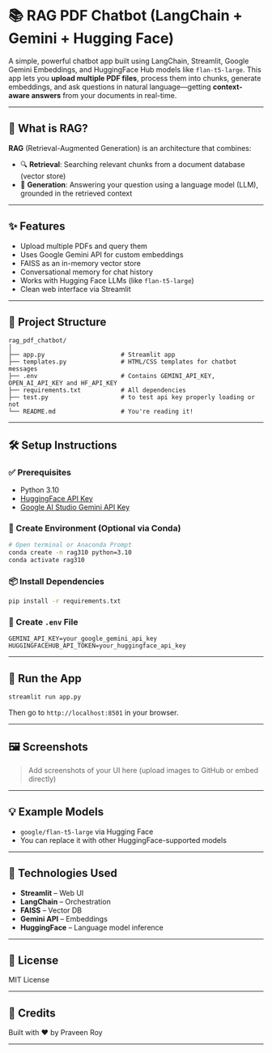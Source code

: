 
# 📚 RAG PDF Chatbot (LangChain + Gemini + Hugging Face)

A simple, powerful chatbot app built using LangChain, Streamlit, Google Gemini Embeddings, and HuggingFace Hub models like `flan-t5-large`. This app lets you **upload multiple PDF files**, process them into chunks, generate embeddings, and ask questions in natural language—getting **context-aware answers** from your documents in real-time.

---

## 🧠 What is RAG?

**RAG** (Retrieval-Augmented Generation) is an architecture that combines:
- 🔍 **Retrieval**: Searching relevant chunks from a document database (vector store)
- 🤖 **Generation**: Answering your question using a language model (LLM), grounded in the retrieved context

---

## ✨ Features

- Upload multiple PDFs and query them
- Uses Google Gemini API for custom embeddings
- FAISS as an in-memory vector store
- Conversational memory for chat history
- Works with Hugging Face LLMs (like `flan-t5-large`)
- Clean web interface via Streamlit

---

## 📁 Project Structure

```
rag_pdf_chatbot/
│
├── app.py                     # Streamlit app
├── templates.py               # HTML/CSS templates for chatbot messages
├── .env                       # Contains GEMINI_API_KEY, OPEN_AI_API_KEY and HF_API_KEY
├── requirements.txt           # All dependencies
├── test.py                    # to test api key properly loading or not
└── README.md                  # You're reading it!
```

---

## 🛠️ Setup Instructions

### ✅ Prerequisites

- Python 3.10
- [HuggingFace API Key](https://huggingface.co/settings/tokens)
- [Google AI Studio Gemini API Key](https://makersuite.google.com/app)

### 🔧 Create Environment (Optional via Conda)

```bash
# Open terminal or Anaconda Prompt
conda create -n rag310 python=3.10
conda activate rag310
```

### 📦 Install Dependencies

```bash
pip install -r requirements.txt
```

### 🔑 Create `.env` File

```env
GEMINI_API_KEY=your_google_gemini_api_key
HUGGINGFACEHUB_API_TOKEN=your_huggingface_api_key
```

---

## 🚀 Run the App

```bash
streamlit run app.py
```

Then go to `http://localhost:8501` in your browser.

---

## 🖼️ Screenshots

> Add screenshots of your UI here (upload images to GitHub or embed directly)

---

## 💡 Example Models

- `google/flan-t5-large` via Hugging Face
- You can replace it with other HuggingFace-supported models

---

## 🔌 Technologies Used

- **Streamlit** – Web UI
- **LangChain** – Orchestration
- **FAISS** – Vector DB
- **Gemini API** – Embeddings
- **HuggingFace** – Language model inference

---

## 📃 License

MIT License

---

## 🙌 Credits

Built with ❤️ by Praveen Roy

---
